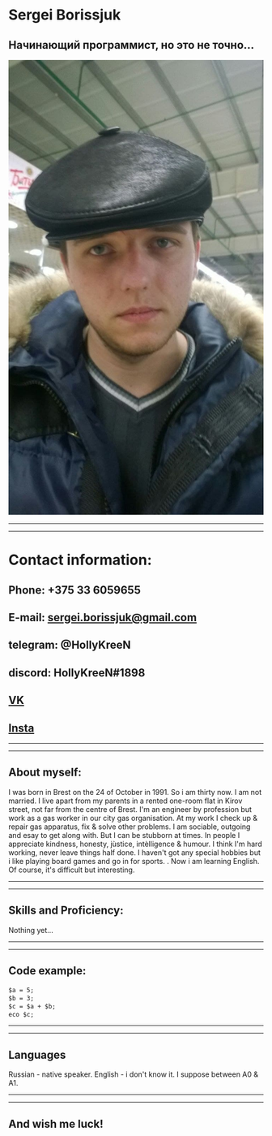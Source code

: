 # Sergei Borissjuk
## Начинающий программист, но это не точно...
![Моё фото](photo.jpg)

*****
*****

# **Contact information:**
## **Phone:** +375 33 6059655
## **E-mail:** sergei.borissjuk@gmail.com
## **telegram:** @HollyKreeN
## **discord:** HollyKreeN#1898
## [VK](https://vk.com/panda_ne_huinya)
## [Insta](https://www.instagram.com/krasnaya_boroda_ne_beda)

*****
*****

## About myself:
I was born in Brest on the 24 of October in 1991. So i am thirty now. I am not married. I live apart from my parents in a rented one-room flat in Kirov street, not far from the centre of Brest.
I'm an engineer by profession but work as a gas worker in our city gas organisation. At my work I check up & repair gas apparatus, fix & solve other problems.
I am sociable, outgoing and esay to get along with. But I can be stubborn at times. In people I appreciate kindness, honesty, jùstice, intèlligence & humour.
I think I'm hard working, never leave things half done.
I haven't got any special hobbies but i like playing board games and go in for sports. . Now i am learning English. Of course, it's difficult  but interesting.

*****
*****

## Skills and Proficiency:
Nothing yet…

*****
*****

## Code example:
~~~
$a = 5;
$b = 3;
$c = $a + $b;
eco $c;
~~~

*****
*****

## Languages
Russian - native speaker.
English - i don't know it. I suppose between A0 & A1.

******
******
## And wish me luck!

